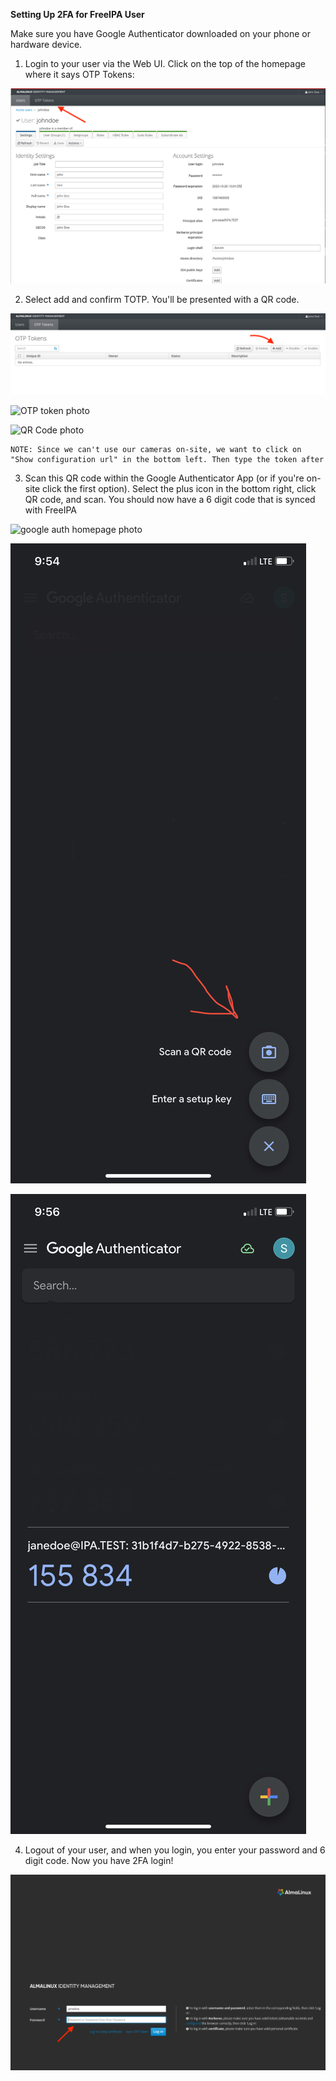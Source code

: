 <a name="br1"></a> 

**Setting Up 2FA for FreeIPA User**

Make sure you have Google Authenticator downloaded on your phone or hardware device.

1. Login to your user via the Web UI. Click on the top of the homepage where it says OTP Tokens:

![homepage photo](./photos/1.png)

2. Select add and confirm TOTP. You'll be presented with a QR code.

![add button photo](./photos/2.png)

![OTP token photo](.photos/3.png)

![QR Code photo](https://lc.llnl.gov/gitlab/acosta19/hpc-auth-2023/-/tree/main/WebUI%20Documentation/photos/4.png)

    NOTE: Since we can't use our cameras on-site, we want to click on "Show configuration url" in the bottom left. Then type the token after

3. Scan this QR code within the Google Authenticator App (or if you're on-site click the first option). Select the plus icon in the bottom right, click QR code, and scan. You should now have a 6 digit code that is synced with FreeIPA

![google auth homepage photo](.photos/5.jpg)

![QR code button photo](./photos/6.jpg)

![auth OTP photo](./photos/7.jpg)



4. Logout of your user, and when you login, you enter your password and 6 digit code. Now you have 2FA login!

![login photo](./photos/8.png)

